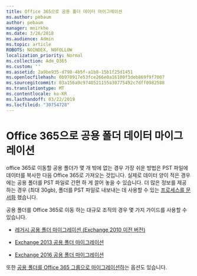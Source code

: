 ```yaml
---
title: Office 365으로 공용 폴더 데이터 마이그레이션
ms.author: pebaum
author: pebaum
manager: mnirkhe
ms.date: 3/26/2018
ms.audience: Admin
ms.topic: article
ROBOTS: NOINDEX, NOFOLLOW
localization_priority: Normal
ms.collection: Adm_O365
ms.custom: ''
ms.assetid: 2a9be935-d798-4b5f-a1b8-15b1f25d1451
ms.openlocfilehash: 0b970917e53fce266e0a16100f3deb869f9f7007
ms.sourcegitcommit: 03a156a9c9740521155a30775492c7dff0982588
ms.translationtype: MT
ms.contentlocale: ko-KR
ms.lasthandoff: 03/22/2019
ms.locfileid: "30754728"
---
```

# <a name="migrate-public-folder-data-to-office-365"></a>Office 365으로 공용 폴더 데이터 마이그레이션

office 365로 이동할 공용 폴더가 몇 개 밖에 없는 경우 가장 쉬운 방법은 PST 파일에 데이터를 복사한 다음 Office 365로 가져오는 것입니다. 실제로 데이터 양이 적은 경우에는 공용 폴더를 PST 파일로 간편 하 게 끌어 놓을 수 있습니다. 더 많은 정보를 제공 하는 경우 (최대 30gb), 폴더를 PST 파일로 내보내는 데 사용할 수 있는 [프로세스를 문서화](https://technet.microsoft.com/library/dn874017%28v=exchg.150%29.aspx#PSTMigrate) 했습니다. 
  
공용 폴더를 Office 365로 이동 하는 대규모 조직의 경우 몇 가지 가이드를 사용할 수 있습니다.
  
- [레거시 공용 폴더 마이그레이션 (Exchange 2010 이전 버전)](https://technet.microsoft.com/library/dn874017%28v=exchg.150%29.aspx)
    
- [Exchange 2013 공용 폴더 마이그레이션](https://technet.microsoft.com/library/mt798260%28v=exchg.150%29.aspx)
    
- [Exchange 2016 공용 폴더 마이그레이션](https://technet.microsoft.com/library/mt798260%28v=exchg.160%29.aspx)
    
또한 [공용 폴더를 Office 365 그룹으로 마이그레이션하](https://technet.microsoft.com/library/mt843872%28v=exchg.150%29.aspx)는 옵션도 있습니다.
  

